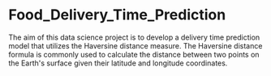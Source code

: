 # Food_Delivery_Time_Prediction 
The aim of this data science project is to develop a delivery time prediction model that utilizes the Haversine distance measure. The Haversine distance formula is commonly used to calculate the distance between two points on the Earth's surface given their latitude and longitude coordinates.
